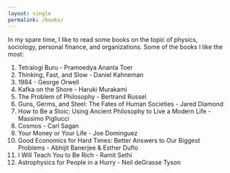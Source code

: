 ```yaml
---
layout: single
permalink: /books/
---
```


In my spare time, I like to read some books on the topic of physics, sociology, personal finance, and organizations. Some of the books I like the most:
1. Tetralogi Buru - Pramoedya Ananta Toer
2. Thinking, Fast, and Slow - Daniel Kahneman
3. 1984 - George Orwell
4. Kafka on the Shore - Haruki Murakami
5. The Problem of Philosophy - Bertrand Russel
6. Guns, Germs, and Steel: The Fates of Human Societies - Jared Diamond
7. How to Be a Stoic: Using Ancient Philosophy to Live a Modern Life - Massimo Pigliucci
8. Cosmos - Carl Sagan
9. Your Money or Your Life - Joe Dominguez
10. Good Economics for Hard Times: Better Answers to Our Biggest Problems - Abhijit Banerjee & Esther Duflo
6. I Will Teach You to Be Rich - Ramit Sethi
7. Astrophysics for People in a Hurry - Neil deGrasse Tyson